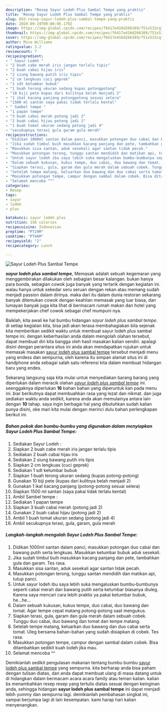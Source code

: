 ```yaml
---
description: "Resep Sayur Lodeh Plus Sambal Tempe yang praktis"
title: "Resep Sayur Lodeh Plus Sambal Tempe yang praktis"
slug: 693-resep-sayur-lodeh-plus-sambal-tempe-yang-praktis
date: 2020-09-19T09:00:05.170Z
image: https://img-global.cpcdn.com/recipes/f6417e416d266389/751x532cq70/sayur-lodeh-plus-sambal-tempe-foto-resep-utama.jpg
thumbnail: https://img-global.cpcdn.com/recipes/f6417e416d266389/751x532cq70/sayur-lodeh-plus-sambal-tempe-foto-resep-utama.jpg
cover: https://img-global.cpcdn.com/recipes/f6417e416d266389/751x532cq70/sayur-lodeh-plus-sambal-tempe-foto-resep-utama.jpg
author: Mina Williams
ratingvalue: 3.2
reviewcount: 7
recipeingredient:
- " Sayur Lodeh "
- "2 buah cabe merah iris jangan terlalu tipis"
- "2 buah cabai hijau iris"
- "2 siung bawang putih iris tipis"
- "2 cm lengkuas cuci geprek"
- "1 sdt ketumbar bubuk"
- "1 buah terong ukuran sedang kupas potongpotong"
- "10 biji pete kupas dari kulitnya belah menjadi 2"
- "1 ikat kacang panjang potongpotong sesuai selera"
- "1500 ml santan saya pakai tidak terlalu kental"
- " Sambel tempe "
- "1 papan tempe"
- "3 buah cabai merah potong jadi 2"
- "2 buah cabai hijau potong jadi 2"
- "1 buah tomat ukuran sedang potong jadi 4"
- "secukupnya terasi gula garam gula merah"
recipeinstructions:
- "Didikan 1000ml santan dalam panci, masukkan potongan duo cabai dan bawang putih serta lengkuas. Masukkan ketumbar bubuk aduk sesekali."
- "Jika sudah timbul buih masukkan kacang panjang dan pete, tambahkan gula dan garam. Tes rasa."
- "Masukkan sisa santan, aduk sesekali agar santan tidak pecah."
- "Masukkan potongan terong, tunggu santan mendidih dan matikan api, tutup panci."
- "Untuk sayur lodeh ibu saya lebih suka mengaluskan bumbu-bumbunya seperti cabai merah dan bawang putih serta ketumbar biasanya diuleg. Karena saya mencari cara lebih praktis ya pakai ketumbar bubuk, he...he..."
- "Dalam sebuah kukusan, kukus tempe, duo cabai, duo bawang dan tomat. Agar tempe cepat matang potong-potong saat mengukus."
- "Siapkan terasi, gula, garam dan gula merah dalam sebuah cobek. Tunggu duo cabai, duo bawang dan tomat dan tempe matang."
- "Setelah tempe matang, keluarkan duo bawang dan duo cabai serta tomat. Uleg bersama bahan-bahan yang sudah disiapkan di cobek. Tes rasa."
- "Masukkan potongan tempe, campur dengan sambal dalam cobek. Bisa ditambahkan sedikit kuah lodeh jika mau."
- "Selamat mencoba ^^"
categories:
- Resep
tags:
- sayur
- lodeh
- plus

katakunci: sayur lodeh plus 
nutrition: 156 calories
recipecuisine: Indonesian
preptime: "PT29M"
cooktime: "PT46M"
recipeyield: "2"
recipecategory: Lunch

---
```



![Sayur Lodeh Plus Sambal Tempe](https://img-global.cpcdn.com/recipes/f6417e416d266389/751x532cq70/sayur-lodeh-plus-sambal-tempe-foto-resep-utama.jpg)

<b><i>sayur lodeh plus sambal tempe</i></b>, Memasak adalah sebuah kegemaran yang menggembirakan dilakukan oleh sebagian besar kalangan. bukan hanya para bunda, sebagian cowok juga banyak yang tertarik dengan kegiatan ini. walau hanya untuk sekedar seru seruan dengan rekan atau memang sudah menjadi passion dalam dirinya. maka dari itu dalam dunia restoran sekarang banyak ditemukan cowok dengan keahlian memasak yang luar biasa, dan lumayan banyak juga kita lihat di bermacam rumah makan dan hotel yang mempekerjakan chef cowok sebagai chef mumpuni nya.

Baiklah, kita awali ke hal bumbu hidangan <i>sayur lodeh plus sambal tempe</i>. di setiap kegiatan kita, bisa jadi akan terasa membahagiakan bila sejenak kita memberikan sedikit waktu untuk membuat sayur lodeh plus sambal tempe ini. dengan keberhasilan anda dalam mengolah olahan tersebut, dapat membuat diri kita bangga oleh hasil masakan kalian sendiri. apalagi disini dengan perantara situs ini anda akan mendapatkan rujukan untuk memasak masakan <u>sayur lodeh plus sambal tempe</u> tersebut menjadi menu yang endess dan sempurna, oleh karena itu simpan alamat situs ini di handphone anda sebagai salah satu referensi kita dalam membuat hidangan baru yang endes.




Sekarang langsung saja kita mulai untuk menyediakan barang barang yang diperlukan dalam meracik olahan <u><i>sayur lodeh plus sambal tempe</i></u> ini. seenggaknya diperlukan <b>16</b> bahan bahan yang diperuntuk kan pada menu ini. biar berikutnya dapat membuahkan rasa yang lezat dan nikmat. dan juga sediakan waktu anda sedikit, karena anda akan memulainya antara lain dengan <b>10</b> tahap. saya ingin berbagai hal yang dibutuhkan sudah kalian punya disini, oke mari kita mulai dengan merinci dulu bahan perlengkapan berikut ini.

<!--inarticleads1-->

##### Bahan pokok dan bumbu-bumbu yang digunakan dalam menyiapkan Sayur Lodeh Plus Sambal Tempe:

1. Sediakan  Sayur Lodeh :
1. Siapkan 2 buah cabe merah iris jangan terlalu tipis
1. Sediakan 2 buah cabai hijau iris
1. Sediakan 2 siung bawang putih iris tipis
1. Siapkan 2 cm lengkuas (cuci geprek)
1. Sediakan 1 sdt ketumbar bubuk
1. Siapkan 1 buah terong ukuran sedang (kupas potong-potong)
1. Gunakan 10 biji pete (kupas dari kulitnya belah menjadi 2)
1. Gunakan 1 ikat kacang panjang (potong-potong sesuai selera)
1. Siapkan 1500 ml santan (saya pakai tidak terlalu kental)
1. Ambil  Sambel tempe :
1. Sediakan 1 papan tempe
1. Siapkan 3 buah cabai merah (potong jadi 2)
1. Gunakan 2 buah cabai hijau (potong jadi 2)
1. Ambil 1 buah tomat ukuran sedang (potong jadi 4)
1. Ambil secukupnya terasi, gula, garam, gula merah




<!--inarticleads2-->

##### Langkah-langkah mengolah Sayur Lodeh Plus Sambal Tempe:

1. Didikan 1000ml santan dalam panci, masukkan potongan duo cabai dan bawang putih serta lengkuas. Masukkan ketumbar bubuk aduk sesekali.
1. Jika sudah timbul buih masukkan kacang panjang dan pete, tambahkan gula dan garam. Tes rasa.
1. Masukkan sisa santan, aduk sesekali agar santan tidak pecah.
1. Masukkan potongan terong, tunggu santan mendidih dan matikan api, tutup panci.
1. Untuk sayur lodeh ibu saya lebih suka mengaluskan bumbu-bumbunya seperti cabai merah dan bawang putih serta ketumbar biasanya diuleg. Karena saya mencari cara lebih praktis ya pakai ketumbar bubuk, he...he...
1. Dalam sebuah kukusan, kukus tempe, duo cabai, duo bawang dan tomat. Agar tempe cepat matang potong-potong saat mengukus.
1. Siapkan terasi, gula, garam dan gula merah dalam sebuah cobek. Tunggu duo cabai, duo bawang dan tomat dan tempe matang.
1. Setelah tempe matang, keluarkan duo bawang dan duo cabai serta tomat. Uleg bersama bahan-bahan yang sudah disiapkan di cobek. Tes rasa.
1. Masukkan potongan tempe, campur dengan sambal dalam cobek. Bisa ditambahkan sedikit kuah lodeh jika mau.
1. Selamat mencoba ^^




Demikianlah sedikit pengulasan makanan tentang bumbu bumbu <u>sayur lodeh plus sambal tempe</u> yang sempurna. kita berharap anda bisa paham dengan tulisan diatas, dan anda dapat membuat ulang di masa datang untuk di hidangkan dalam bermacam acara acara family atau teman kalian. kalian bs menambahkan resep resep yang tertulis diatas sesuai dengan keinginan anda, sehingga hidangan <b>sayur lodeh plus sambal tempe</b> ini dapat menjadi lebih yummy dan sempurna lagi. demikianlah pembahasan singkat ini, sampai berjumpa lagi di lain kesempatan. kami harap hari kalian menyenangkan.
